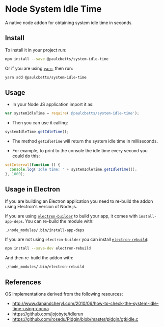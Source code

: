 # Node System Idle Time

A native node addon for obtaining system idle time in seconds.

## Install

To install it in your project run:

```bash
npm install --save @paulcbetts/system-idle-time
```

Or if you are using [`yarn`](https://yarnpkg.com/en/), then run:

```bash
yarn add @paulcbetts/system-idle-time
```

## Usage

* In your Node JS application import it as:

```js
var systemIdleTime = require('@paulcbetts/system-idle-time');
```

* Then you can use it calling:

```js
systemIdleTime.getIdleTime();
```

* The method `getIdleTime` will return the system idle time in milliseconds.

* For example, to print to the console the idle time every second you could do this:

```js
setInterval(function () {
  console.log('Idle time: ' + systemIdleTime.getIdleTime());
}, 1000);
```

## Usage in Electron

If you are building an Electron application you need to re-build the addon using Electron's version of Node.js.

If you are using [`electron-builder`](https://github.com/electron-userland/electron-builder) to build your app, it comes with `install-app-deps`. You can re-build the module with:

```bash
./node_modules/.bin/install-app-deps
```

If you are not using `electron-builder` you can install [`electron-rebuild`](https://github.com/electron/electron-rebuild):

```bash
npm install --save-dev electron-rebuild
```

And then re-build the addon with:

```bash
./node_modules/.bin/electron-rebuild
```

## References

OS implementations derived from the following resources:

* http://www.danandcheryl.com/2010/06/how-to-check-the-system-idle-time-using-cocoa
* https://github.com/jojobyte/idlerun
* https://github.com/rosedu/Pidgin/blob/master/pidgin/gtkidle.c
